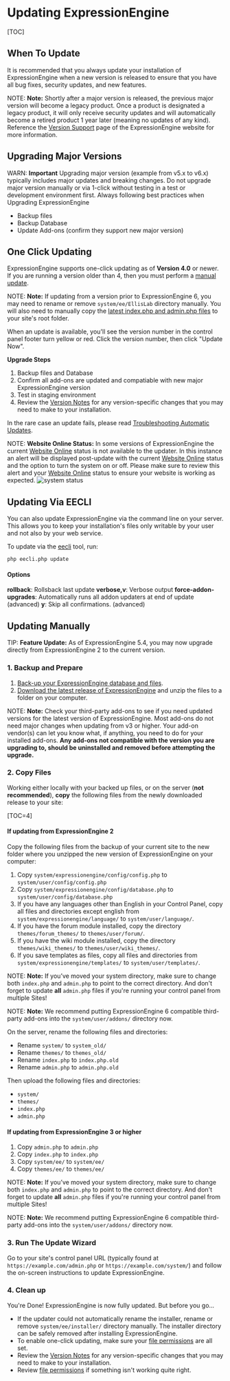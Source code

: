 <!--
    This source file is part of the open source project
    ExpressionEngine User Guide (https://github.com/ExpressionEngine/ExpressionEngine-User-Guide)

    @link      https://expressionengine.com/
    @copyright Copyright (c) 2003-2020, Packet Tide, LLC (https://packettide.com)
    @license   https://expressionengine.com/license Licensed under Apache License, Version 2.0
-->

# Updating ExpressionEngine

[TOC]

## When To Update
It is recommended that you always update your installation of ExpressionEngine when a new version is released to ensure that you have all bug fixes, security updates, and new features.

NOTE: **Note:** Shortly after a major version is released, the previous major version will become a legacy product. Once a product is designated a legacy product, it will only receive security updates and will automatically become a retired product 1 year later (meaning no updates of any kind). Reference the [Version Support](https://expressionengine.com/support/version-support) page of the ExpressionEngine website for more information.


## Upgrading Major Versions
WARN: **Important** Upgrading major version (example from v5.x to v6.x) typically includes major updates and breaking changes. Do not upgrade major version manually or via 1-click without testing in a test or development environment first. Always following best practices when Upgrading ExpressionEngine
- Backup files
- Backup Database
- Update Add-ons (confirm they support new major version)


## One Click Updating

ExpressionEngine supports one-click updating as of **Version 4.0** or newer. If you are running a version older than 4, then you must perform a [manual update](#updating-manually).

NOTE: **Note:** If updating from a version prior to ExpressionEngine 6, you may need to rename or remove `system/ee/EllisLab` directory manually. You will also need to manually copy the [latest index.php and admin.php files](_downloads/EE6_Index_Admin.zip) to your site's root folder.

When an update is available, you'll see the version number in the control panel footer turn yellow or red. Click the version number, then click "Update Now".

**Upgrade Steps**
1. Backup files and Database
2. Confirm all add-ons are updated and compatiable with new major ExpressionEngine version
3. Test in staging environment
4. Review the [Version Notes](installation/version-notes.md) for any version-specific changes that you may need to make to your installation.

In the rare case an update fails, please read [Troubleshooting Automatic Updates](troubleshooting/general.md#troubleshooting-automatic-updates).

NOTE: **Website Online Status:** In some versions of ExpressionEngine the current [Website Online](control-panel/settings/general.md#website-online) status is not available to the updater. In this instance an alert will be displayed post-update with the current [Website Online](control-panel/settings/general.md#website-online) status and the option to turn the system on or off. Please make sure to review this alert and your [Website Online](control-panel/settings/general.md#website-online) status to ensure your website is working as expected.
![system status](/_images/ee6-offline.png)

## Updating Via EECLI

You can also update ExpressionEngine via the command line on your server. This allows you to keep your installation's files only writable by your user and not also by your web service.

To update via the [eecli](cli/intro.md) tool, run:

    php eecli.php update

#### Options
**rollback**: Rollsback last update
**verbose,v**: Verbose output
**force-addon-upgrades**: Automatically runs all addon updaters at end of update (advanced)
**y**: Skip all confirmations. (advanced)

## Updating Manually

TIP: **Feature Update:**
As of ExpressionEngine 5.4, you may now upgrade directly from ExpressionEngine 2 to the current version.

### 1. Backup and Prepare

1. [Back-up your ExpressionEngine database and files](general/database-backup.md).
2. [Download the latest release of ExpressionEngine](https://expressionengine.com) and unzip the files to a folder on your computer.

NOTE: **Note:** Check your third-party add-ons to see if you need updated versions for the latest version of ExpressionEngine. Most add-ons do not need major changes when updating from v3 or higher. Your add-on vendor(s) can let you know what, if anything, you need to do for your installed add-ons. **Any add-ons not compatible with the version you are upgrading to, should be uninstalled and removed before attempting the upgrade.**

### 2. Copy Files

Working either locally with your backed up files, or on the server (**not recommended**), **copy** the following files from the newly downloaded release to your site:

[TOC=4]

#### If updating from ExpressionEngine 2
Copy the following files from the backup of your current site to the new folder where you unzipped the new version of ExpressionEngine on your computer:

1. Copy `system/expressionengine/config/config.php` to `system/user/config/config.php`
2. Copy `system/expressionengine/config/database.php` to `system/user/config/database.php`
3. If you have any languages other than English in your Control Panel, copy all files and directories except english from `system/expressionengine/language/` to `system/user/language/`.
4. If you have the forum module installed, copy the directory `themes/forum_themes/` to `themes/user/forum/`.
5. If you have the wiki module installed, copy the directory `themes/wiki_themes/` to `themes/user/wiki_themes/`.
6. If you save templates as files, copy all files and directories from `system/expressionengine/templates/` to `system/user/templates/`.

NOTE: **Note:** If you’ve moved your system directory, make sure to change both `index.php` and `admin.php` to point to the correct directory. And don't forget to update **all** `admin.php` files if you're running your control panel from multiple Sites!

NOTE: **Note:** We recommend putting ExpressionEngine 6 compatible third-party add-ons into the `system/user/addons/` directory now.

On the server, rename the following files and directories:
- Rename `system/` to `system_old/`
- Rename `themes/` to `themes_old/`
- Rename `index.php` to `index.php.old`
- Rename `admin.php` to `admin.php.old`

Then upload the following files and directories:
- `system/`
- `themes/`
- `index.php`
- `admin.php`

#### If updating from ExpressionEngine 3 or higher
1.  Copy `admin.php` to `admin.php`
2.  Copy `index.php` to `index.php`
3.  Copy `system/ee/` to `system/ee/`
4.  Copy `themes/ee/` to `themes/ee/`

NOTE: **Note:** If you’ve moved your system directory, make sure to change both `index.php` and `admin.php` to point to the correct directory. And don't forget to update **all** `admin.php` files if you're running your control panel from multiple Sites!

NOTE: **Note:** We recommend putting ExpressionEngine 6 compatible third-party add-ons into the `system/user/addons/` directory now.

### 3. Run The Update Wizard

Go to your site's control panel URL (typically found at `https://example.com/admin.php` or `https://example.com/system/`) and follow the on-screen instructions to update ExpressionEngine.

### 4. Clean up

You're Done! ExpressionEngine is now fully updated. But before you go...

- If the updater could not automatically rename the installer, rename or remove `system/ee/installer/` directory manually. The installer directory can be safely removed after installing ExpressionEngine.
- To enable one-click updating, make sure your [file permissions](troubleshooting/general.md#file-permissions) are all set.
- Review the [Version Notes](installation/version-notes.md) for any version-specific changes that you may need to make to your installation.
- Review [file permissions](troubleshooting/general.md#file-permissions) if something isn't working quite right.

